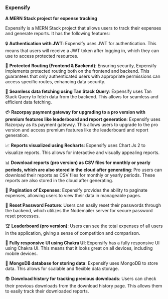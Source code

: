 ### Expensify

**A MERN Stack project for expense tracking**

Expensify is a MERN Stack project that allows users to track their expenses and generate reports. It has the following features:

🔒 **Authentication with JWT**:
Expensify uses JWT for authentication. This means that users will receive a JWT token after logging in, which they can use to access protected resources.

🔐 **Protected Routing (Frontend & Backend)**:
Ensuring security, Expensify implements protected routing both on the frontend and backend. This guarantees that only authenticated users with appropriate permissions can access specific routes, enhancing data security.

🔄 **Seamless data fetching using Tan Stack Query**:
Expensify uses Tan Stack Query to fetch data from the backend. This allows for seamless and efficient data fetching.

💳 **Razorpay payment gateway for upgrading to a pro version with premium features like leaderboard and report generation**:
Expensify uses Razorpay as its payment gateway. This allows users to upgrade to the pro version and access premium features like the leaderboard and report generation.

📈 **Reports visualized using Recharts**:
Expensify uses Chart Js 2 to visualize reports. This allows for interactive and visually appealing reports.

📊 **Download reports (pro version) as CSV files for monthly or yearly periods, which are also stored in the cloud after generating**:
Pro users can download their reports as CSV files for monthly or yearly periods. These reports are also stored in the cloud after generating.

📜 **Pagination of Expenses**:
Expensify provides the ability to paginate expenses, allowing users to view their data in manageable pages.

🔑 **Reset Password Feature**:
Users can easily reset their passwords through the backend, which utilizes the Nodemailer server for secure password reset processes.

🏆 **Leaderboard (pro version)**:
Users can see the total expenses of all users in the application, giving a sense of competition and comparison.

📱 **Fully responsive UI using Chakra UI**:
Expensify has a fully responsive UI using Chakra UI. This means that it looks great on all devices, including mobile devices.

📂 **MongoDB database for storing data**:
Expensify uses MongoDB to store data. This allows for scalable and flexible data storage.

📚 **Download history for tracking previous downloads**:
Users can check their previous downloads from the download history page. This allows them to easily track their downloaded reports.
